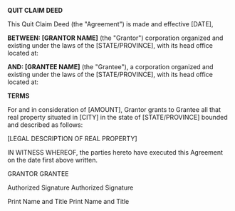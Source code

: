 **QUIT CLAIM DEED**

This Quit Claim Deed (the "Agreement") is made and effective \[DATE\],

**BETWEEN: \[GRANTOR NAME\]** (the \"Grantor") corporation organized and
existing under the laws of the \[STATE/PROVINCE\], with its head office
located at:

**AND: \[GRANTEE NAME\]** (the \"Grantee\"), a corporation organized and
existing under the laws of the \[STATE/PROVINCE\], with its head office
located at:

**TERMS**

For and in consideration of \[AMOUNT\], Grantor grants to Grantee all
that real property situated in \[CITY\] in the state of
\[STATE/PROVINCE\] bounded and described as follows:

\[LEGAL DESCRIPTION OF REAL PROPERTY\]

IN WITNESS WHEREOF, the parties hereto have executed this Agreement on
the date first above written.

GRANTOR GRANTEE

Authorized Signature Authorized Signature

Print Name and Title Print Name and Title
